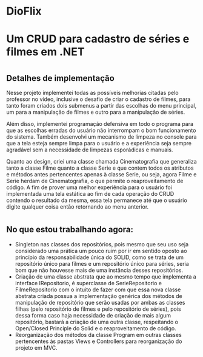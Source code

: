# DioFlix
# Um CRUD para cadastro de séries e filmes em .NET
#
## Detalhes de implementação
Nesse projeto implementei todas as possíveis melhorias citadas pelo professor no vídeo, inclusive o desafio de criar o cadastro de filmes, para tanto foram criados dois submenus a partir das escolhas do menu principal, um para a manipulação de filmes e outro para a manipulação de séries.

Além disso, implementei programação defensiva em todo o programa para que as escolhas erradas do usuário não interrompam o bom funcionamento do sistema. Também desenvolvi um mecanismo de limpeza no console para que a tela esteja sempre limpa para o usuário e a experiência seja sempre agradável sem a necessidade de limpezas esporádicas e manuais.

Quanto ao design, criei uma classe chamada Cinematografia que generaliza tanto a classe Filme quanto a classe Serie e que contem todos os atributos e métodos antes pertencentes
apenas à classe Serie, ou seja, agora Filme e Serie herdam de Cinematografia, o que permite o reaproveitamento de código.
A fim de prover uma melhor experiência para o usuário foi implementada uma tela estática ao fim de cada operação do CRUD contendo o resultado da mesma, essa tela permanece até que o usuário digite qualquer coisa então retornando ao menu anterior.

#
## No que estou trabalhando agora:

- Singleton nas classes dos repositórios, pois mesmo que seu uso seja considerado uma prática um pouco ruim por ir em sentido oposto ao princípio da responsabilidade única do SOLID, como se trata de um repositório único para filmes e um repositório único para séries, seria bom que não houvesse mais de uma instância desses repositórios.
- Criação de uma classe abstrata que ao mesmo tempo que implementa a interface IRepositorio, é superclasse de SerieRepositorio e FilmeRepositorio com o intuito de fazer com que essa nova classe abstrata criada possua a implementação genérica dos métodos de manipulação de repositório que serão usadas por ambas as classes filhas (pelo repositório de filmes e pelo repositório de séries), pois dessa forma caso haja necessidade de criação de mais algum repositório, bastará a criação de uma outra classe, respeitando o Open/Closed Principle do Solid e o reaproveitamento de código.
- Reorganização dos métodos da classe Program em outras classes pertencentes às pastas Views e Controllers para reorganização do projeto em MVC.
